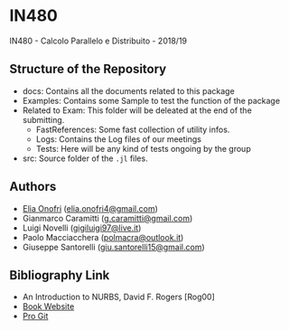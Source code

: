 # IN480
IN480 - Calcolo Parallelo e Distribuito - 2018/19

## Structure of the Repository

 - docs: Contains all the documents related to this package
 - Examples: Contains some Sample to test the function of the package
 - Related to Exam: This folder will be deleated at the end of the submitting.
   - FastReferences: Some fast collection of utility infos.
   - Logs: Contains the Log files of our meetings
   - Tests: Here will be any kind of tests ongoing by the group
 - src: Source folder of the `.jl` files.


## Authors
 - [Elia Onofri](https://www.linkedin.com/in/elia-onofri-80b403173/) (elia.onofri4@gmail.com)
 - Gianmarco Caramitti (g.caramitti@gmail.com)
 - Luigi Novelli (gigiluigi97@live.it)
 - Paolo Macciacchera (polmacra@outlook.it)
 - Giuseppe Santorelli (giu.santorelli15@gmail.com)
 
## Bibliography Link
 - An Introduction to NURBS, David F. Rogers [Rog00]
 - [Book Website](http://www.nar-associates.com/nurbs/)
 - [Pro Git](https://git-scm.com/book/en/v2)
